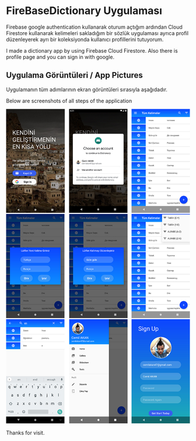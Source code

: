 # FireBaseDictionary Uygulaması

Firebase google authentication kullanarak oturum açtığım ardından Cloud Firestore kullanarak kelimeleri sakladığım bir sözlük uygulaması ayrıca profil düzenleyerek ayrı bir koleksiyonda kullanıcı profillerini tutuyorum.

I made a dictionary app by using Firebase Cloud Firestore. Also there is profile page and you can sign in with google.

## Uygulama Görüntüleri / App Pictures

Uygulamanın tüm adımlarının ekran görüntüleri sırasıyla aşağıdadır.

Below are screenshots of all steps of the application

![alt text](https://raw.githubusercontent.com/cemilakan/FireBaseDictionary/master/images/github_firebase-1.jpg)
![alt text](https://raw.githubusercontent.com/cemilakan/FireBaseDictionary/master/images/github_firebase-2.jpg)
![alt text](https://raw.githubusercontent.com/cemilakan/FireBaseDictionary/master/images/github_firebase-3.jpg)

Thanks for visit.



